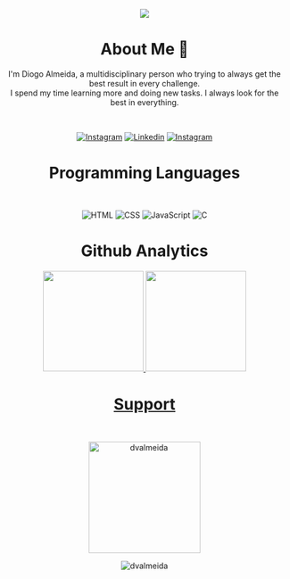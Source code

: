 <div align="center">
  <p>
<img src="https://user-images.githubusercontent.com/77130268/148139680-11e07e97-9452-4d24-8567-dc631e66de2b.gif">
  <p>
</div>
<div>
  <h1 align="center">About Me 👤</h1>
  <p align="center">I'm Diogo Almeida, a multidisciplinary person who trying to always get the best result in every challenge. <br> I spend my time learning more and doing new tasks. I always look for the best in everything.</p>
  <br>
  <p align="center">
    <a href="https://www.instagram.com/dv.designer/" target="_blank"><img
        src="https://img.shields.io/badge/Instagram-E4405F?style=for-the-badge&logo=instagram&logoColor=white"
        alt="Instagram"></a>
    <a href="https://www.linkedin.com/in/diogo-almeida-077243223/" target="_blank"><img
        src="https://img.shields.io/badge/Linkedin-0A66C2?style=for-the-badge&logo=linkedin&logoColor=white"
        alt="Linkedin"></a>
    <a href="" target="_blank"><img
        src="https://img.shields.io/badge/Discord-5865F2?style=for-the-badge&logo=discord&logoColor=white"
        alt="Instagram"></a>
  </p>
</div>
<div>
  <h1 align="center">Programming Languages</h1>
    <br>
  <p align="center">
    <img src="https://img.shields.io/badge/HTML5-E34F26?style=for-the-badge&logo=html5&logoColor=white" alt="HTML">
    <img src="https://img.shields.io/badge/CSS3-1572B6?style=for-the-badge&logo=css3&logoColor=white" alt="CSS">
    <img src="https://img.shields.io/badge/JavaScript-F7DF1E?style=for-the-badge&logo=javascript&logoColor=black" alt="JavaScript">
    <img src="https://img.shields.io/badge/C-A8B9CC?style=for-the-badge&logo=c&logoColor=white" alt="C">
  </p>
</div>
<div>
  <h1 align="center">Github Analytics</h1>
  <div align="center">
  <a href="https://github.com/dvalmeida">
  <img height="180em" src="https://github-readme-stats.vercel.app/api?username=dvalmeida&show_icons=true&theme=vision-friendly-dark&include_all_commits=true&count_private=true"/>
  <img height="180em" src="https://github-readme-stats.vercel.app/api/top-langs/?username=dvalmeida&layout=compact&langs_count=7&theme=vision-friendly-dark"/>
  </div>
</div>
<div>
  <h1 align="center">Support</h1>
  <br>
  <p align="center"><a href="https://www.buymeacoffee.com/diogovalmeida"> <img src="https://img.shields.io/badge/Buy_Me_A_Coffee-FFDD00?style=for-the-badge&logo=buy-me-a-coffee&logoColor=black" alt="dvalmeida" width="200" /></a></p>
  <p align="center"> <img src="https://komarev.com/ghpvc/?username=dvalmeida&label=Profile%20views&color=yellow&style=for-the-badge" alt="dvalmeida" /> </p>
  <br>
</div>
